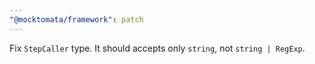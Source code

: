 ```yaml
---
"@mocktomata/framework": patch
---
```


Fix `StepCaller` type.
It should accepts only `string`, not `string | RegExp`.
